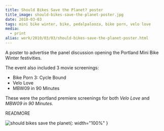 ```yaml
---
title: Should Bikes Save the Planet? poster
title_image: should-bikes-save-the-planet-poster.jpg
date: 2010-03-03
tags: mini bike winter, bike, pedalpalooza, bike porn, velo love
media: 
  - print
alias: work/2010/03/03/should-bikes-save-the-planet-poster.html
---
```


A poster to advertise the panel discussion opening the Portland Mini Bike 
Winter festivities.

The event also included 3 movie screenings:

- Bike Porn 3: Cycle Bound
- Velo Love
- MBW09 in 90 Minutes

These were the portland premiere screenings for both _Velo Love_ and _MBW09 in 
90 Minutes_.

READMORE

![should bikes save the planet](/images/should-bikes-save-the-planet-poster.jpg){: width="100%" }


